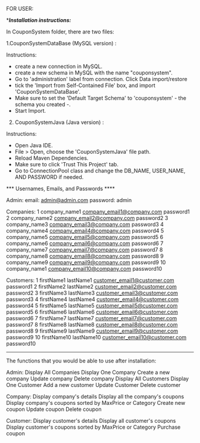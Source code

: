 FOR USER:

****Installation instructions:***

In CouponSystem folder, there are two files:

1.CouponSystemDataBase (MySQL version) :

Instructions:
* create a new connection in MySQL.
* create a new schema in MySQL with the name "couponsystem".
* Go to 'administration' label from connection. Click Data import/restore
* tick the 'Import from Self-Contained File' box, and import 'CouponSystemDataBase'.
* Make sure to set the 'Default Target Schema' to 'couponsystem' - the schema you created -.
* Start Import.

2. CouponSystemJava  (Java version) :

Instructions:
* Open Java IDE.
* File > Open, choose the 'CouponSystemJava' file path.
* Reload Maven Dependencies.
* Make sure to click 'Trust This Project' tab.
* Go to ConnectionPool class and change the DB_NAME, USER_NAME, AND PASSWORD if needed.


*** Usernames, Emails, and Passwords ****

  Admin:
email: admin@admin.com
password: admin

  Companies: 
1	company_name1	company_email1@company.com	password1
2     company_name2	company_email2@company.com	password2
3	company_name3	company_email3@company.com	password3
4	company_name4	company_email4@company.com	password4
5	company_name5	company_email5@company.com	password5
6	company_name6	company_email6@company.com	password6
7	company_name7	company_email7@company.com	password7
8	company_name8	company_email8@company.com	password8
9	company_name9	company_email9@company.com	password9
10	company_name1	company_email10@company.com	password10

  Customers:
1	firstName1	lastName1	customer_email1@customer.com	password1
2	firstName2	lastName2	customer_email2@customer.com	password2
3	firstName3	lastName3	customer_email3@customer.com	password3
4	firstName4	lastName4	customer_email4@customer.com	password4
5	firstName5	lastName5	customer_email5@customer.com	password5
6	firstName6	lastName6	customer_email6@customer.com	password6
7	firstName7	lastName7	customer_email7@customer.com	password7
8	firstName8	lastName8	customer_email8@customer.com	password8
9	firstName9	lastName9	customer_email9@customer.com	password9
10	firstName10	lastName10	customer_email10@customer.com	password10

*** 

The functions that you would be able to use after installation:

Admin:
Display All Companies
Display One Company
Create a new company
Update company
Delete company 
Display All Customers
Display One Customer
Add a new customer
Update Customer
Delete customer

Company:
Display company's details
Display all the company's coupons 
Display company's coupons sorted by MaxPrice or Category 
Create new coupon
Update coupon
Delete coupon


Customer:
Display customer's details
Display all customer's coupons
Display customer's coupons sorted by MaxPrice or Category
Purchase coupon





